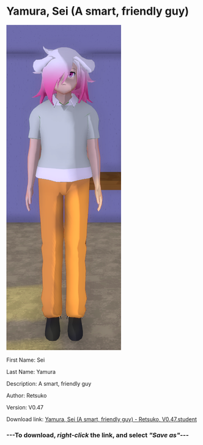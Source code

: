 # Yamura, Sei (A smart, friendly guy)

<img src = "https://raw.githubusercontent.com/Arbiter1223/Daigaku-Gurashi-Custom-Students/master/Students/Files/Yamura%2C%20Sei%20(A%20smart%2C%20friendly%20guy).png">

First Name: Sei

Last Name: Yamura

Description: A smart, friendly guy

Author: Retsuko

Version: V0.47

Download link: <a href="https://raw.githubusercontent.com/Arbiter1223/Daigaku-Gurashi-Custom-Students/master/Students/Files/Yamura%2C%20Sei%20(A%20smart%2C%20friendly%20guy)%20-%20Retsuko%2C%20V0.47.student">Yamura, Sei (A smart, friendly guy) - Retsuko, V0.47.student</a>

### ---**To download, _right-click_ the link, and select _"Save as"_**---
